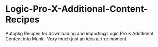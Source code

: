 # Logic-Pro-X-Additional-Content-Recipes
Autopkg Recipes for downloading and importing Logic Pro X Additional Content into Munki. Very much just an idea at the moment.

